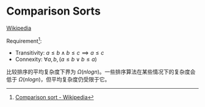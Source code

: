 # Comparison Sorts
[Wikipedia](https://en.wikipedia.org/wiki/Comparison_sort)

Requirement[^wiki]:
- Transitivity: $a \le b \land b \le c \implies a \le c$  
- Connexity: $\forall a, b,(a \le b \lor b \le a)$

比较排序的平均复杂度下界为 $\Omega(nlogn)$。一些排序算法在某些情况下的复杂度会低于 $\Omega(nlogn)$，但平均复杂度仍受限于它。


[^wiki]: [Comparison sort - Wikipedia](https://en.wikipedia.org/wiki/Comparison_sort)
